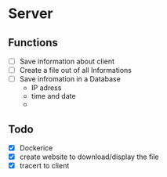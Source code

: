 # Server

## Functions
- [ ] Save information about client
- [ ] Create a file out of all Informations
- [ ] Save infromation in a Database
    - IP adress
    - time and date
    - 

## Todo
- [x] Dockerice
- [x] create website to download/display the file
- [x] tracert to client